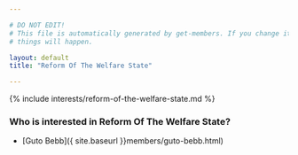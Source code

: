 ```yaml
---

# DO NOT EDIT!
# This file is automatically generated by get-members. If you change it, bad
# things will happen.

layout: default
title: "Reform Of The Welfare State"

---
```


{% include interests/reform-of-the-welfare-state.md %}

### Who is interested in Reform Of The Welfare State?


* [Guto Bebb]({ site.baseurl }}members/guto-bebb.html)
